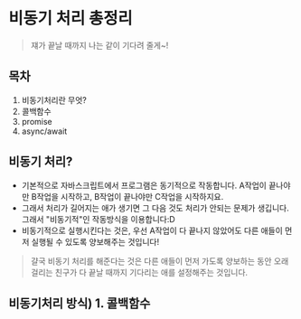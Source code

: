 # 비동기 처리 총정리

> 쟤가 끝날 때까지 나는 같이 기다려 줄게~!

## 목차

1. 비동기처리란 무엇?
2. 콜백함수
3. promise
4. async/await

## 비동기 처리?

- 기본적으로 자바스크립트에서 프로그램은 동기적으로 작동합니다. A작업이 끝나야만 B작업을 시작하고, B작업이 끝나야만 C작업을 시작하지요.
- 그래서 처리가 길어지는 애가 생기면 그 다음 것도 처리가 안되는 문제가 생깁니다. 그래서 "비동기적"인 작동방식을 이용합니다:D
- 비동기적으로 실행시킨다는 것은, 우선 A작업이 다 끝나지 않았어도 다른 애들이 먼저 실행될 수 있도록 양보해주는 것입니다!

> 걀국 비동기 처리를 해준다는 것은 다른 애들이 먼저 가도록 양보하는 동안 오래걸리는 친구가 다 끝날 때까지 기다리는 애를 설정해주는 것입니다.

## 비동기처리 방식) 1. 콜백함수
